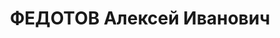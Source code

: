 ---
title: ФЕДОТОВ Алексей Иванович
description: 'Род. в 1888, Архангельская губ., Шенкурский уезд, Ровдинская вол., русский.
  Проживал: г. Свердловск. Артель инвалидов "Инпищепром", агент по снабжению.

  Арестован 17.10.1936. Приговор: 31.03.1937 – ВМН. Расстрелян 01.04.1937'
---